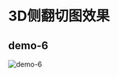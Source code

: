 # 3D侧翻切图效果

## demo-6

![demo-6](https://github.com/vxhly/web-demo/blob/master/demo-6/images/demo-6.png)
